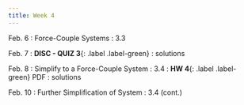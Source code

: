 ```yaml
---
title: Week 4
---
```

Feb. 6 
: Force-Couple Systems 
  : 3.3


Feb. 7
: **DISC - QUIZ 3**{: .label .label-green} 
  : solutions

Feb. 8
: Simplify to a Force-Couple System
  : 3.4 
: **HW 4**{: .label .label-green} PDF
  : solutions

Feb. 10
: Further Simplification of System
  : 3.4 (cont.)
